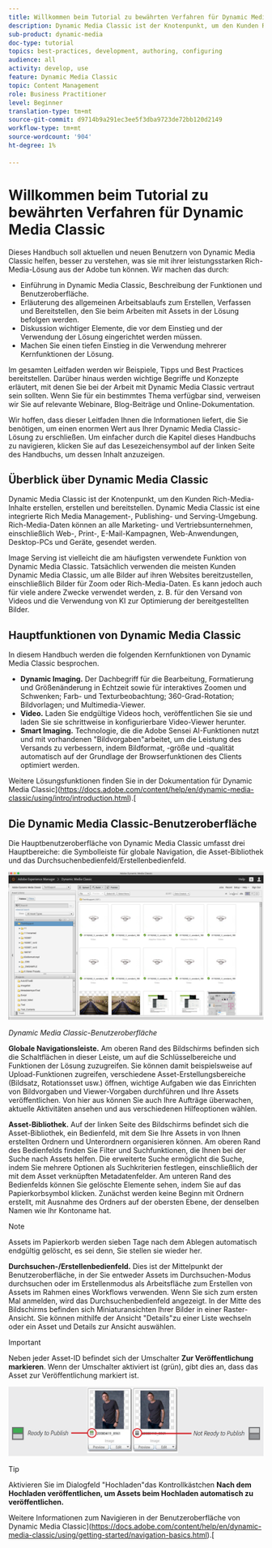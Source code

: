 ```yaml
---
title: Willkommen beim Tutorial zu bewährten Verfahren für Dynamic Media Classic
description: Dynamic Media Classic ist der Knotenpunkt, um den Kunden Rich-Media-Inhalte erstellen, erstellen und bereitstellen. Dieses Tutorial zu Best Practices wurde erstellt, um aktuellen und neuen Benutzern von Dynamic Media Classic zu helfen, besser zu verstehen, was sie mit dieser leistungsstarken Rich-Media-Lösung aus der Adobe tun können. In diesem Teil des Tutorials erfahren Sie, was Dynamic Media Classic ist, und erhalten einen kurzen Überblick über die wichtigsten Funktionen und die Benutzeroberfläche.
sub-product: dynamic-media
doc-type: tutorial
topics: best-practices, development, authoring, configuring
audience: all
activity: develop, use
feature: Dynamic Media Classic
topic: Content Management
role: Business Practitioner
level: Beginner
translation-type: tm+mt
source-git-commit: d9714b9a291ec3ee5f3dba9723de72bb120d2149
workflow-type: tm+mt
source-wordcount: '904'
ht-degree: 1%

---
```



# Willkommen beim Tutorial zu bewährten Verfahren für Dynamic Media Classic

Dieses Handbuch soll aktuellen und neuen Benutzern von Dynamic Media Classic helfen, besser zu verstehen, was sie mit ihrer leistungsstarken Rich-Media-Lösung aus der Adobe tun können. Wir machen das durch:

- Einführung in Dynamic Media Classic, Beschreibung der Funktionen und Benutzeroberfläche.
- Erläuterung des allgemeinen Arbeitsablaufs zum Erstellen, Verfassen und Bereitstellen, den Sie beim Arbeiten mit Assets in der Lösung befolgen werden.
- Diskussion wichtiger Elemente, die vor dem Einstieg und der Verwendung der Lösung eingerichtet werden müssen.
- Machen Sie einen tiefen Einstieg in die Verwendung mehrerer Kernfunktionen der Lösung.

Im gesamten Leitfaden werden wir Beispiele, Tipps und Best Practices bereitstellen. Darüber hinaus werden wichtige Begriffe und Konzepte erläutert, mit denen Sie bei der Arbeit mit Dynamic Media Classic vertraut sein sollten. Wenn Sie für ein bestimmtes Thema verfügbar sind, verweisen wir Sie auf relevante Webinare, Blog-Beiträge und Online-Dokumentation.

Wir hoffen, dass dieser Leitfaden Ihnen die Informationen liefert, die Sie benötigen, um einen enormen Wert aus Ihrer Dynamic Media Classic-Lösung zu erschließen. Um einfacher durch die Kapitel dieses Handbuchs zu navigieren, klicken Sie auf das Lesezeichensymbol auf der linken Seite des Handbuchs, um dessen Inhalt anzuzeigen.

## Überblick über Dynamic Media Classic

Dynamic Media Classic ist der Knotenpunkt, um den Kunden Rich-Media-Inhalte erstellen, erstellen und bereitstellen. Dynamic Media Classic ist eine integrierte Rich Media Management-, Publishing- und Serving-Umgebung. Rich-Media-Daten können an alle Marketing- und Vertriebsunternehmen, einschließlich Web-, Print-, E-Mail-Kampagnen, Web-Anwendungen, Desktop-PCs und Geräte, gesendet werden.

Image Serving ist vielleicht die am häufigsten verwendete Funktion von Dynamic Media Classic. Tatsächlich verwenden die meisten Kunden Dynamic Media Classic, um alle Bilder auf ihren Websites bereitzustellen, einschließlich Bilder für Zoom oder Rich-Media-Daten. Es kann jedoch auch für viele andere Zwecke verwendet werden, z. B. für den Versand von Videos und die Verwendung von KI zur Optimierung der bereitgestellten Bilder.

## Hauptfunktionen von Dynamic Media Classic

In diesem Handbuch werden die folgenden Kernfunktionen von Dynamic Media Classic besprochen.

- **Dynamic Imaging.** Der Dachbegriff für die Bearbeitung, Formatierung und Größenänderung in Echtzeit sowie für interaktives Zoomen und Schwenken; Farb- und Texturbeobachtung; 360-Grad-Rotation; Bildvorlagen; und Multimedia-Viewer.
- **Video.** Laden Sie endgültige Videos hoch, veröffentlichen Sie sie und laden Sie sie schrittweise in konfigurierbare Video-Viewer herunter.
- **Smart Imaging.** Technologie, die die Adobe Sensei AI-Funktionen nutzt und mit vorhandenen &quot;Bildvorgaben&quot;arbeitet, um die Leistung des Versands zu verbessern, indem Bildformat, -größe und -qualität automatisch auf der Grundlage der Browserfunktionen des Clients optimiert werden.

Weitere Lösungsfunktionen finden Sie in der Dokumentation für Dynamic Media Classic](https://docs.adobe.com/content/help/en/dynamic-media-classic/using/intro/introduction.html).[

## Die Dynamic Media Classic-Benutzeroberfläche

Die Hauptbenutzeroberfläche von Dynamic Media Classic umfasst drei Hauptbereiche: die Symbolleiste für globale Navigation, die Asset-Bibliothek und das Durchsuchenbedienfeld/Erstellenbedienfeld.

![image](assets/overview/overview-dmc-ui-ew.png)

_Dynamic Media Classic-Benutzeroberfläche_

**Globale Navigationsleiste.** Am oberen Rand des Bildschirms befinden sich die Schaltflächen in dieser Leiste, um auf die Schlüsselbereiche und Funktionen der Lösung zuzugreifen. Sie können damit beispielsweise auf Upload-Funktionen zugreifen, verschiedene Asset-Erstellungsbereiche (Bildsatz, Rotationsset usw.) öffnen, wichtige Aufgaben wie das Einrichten von Bildvorgaben und Viewer-Vorgaben durchführen und Ihre Assets veröffentlichen. Von hier aus können Sie auch Ihre Aufträge überwachen, aktuelle Aktivitäten ansehen und aus verschiedenen Hilfeoptionen wählen.

**Asset-Bibliothek.** Auf der linken Seite des Bildschirms befindet sich die Asset-Bibliothek, ein Bedienfeld, mit dem Sie Ihre Assets in von Ihnen erstellten Ordnern und Unterordnern organisieren können. Am oberen Rand des Bedienfelds finden Sie Filter und Suchfunktionen, die Ihnen bei der Suche nach Assets helfen. Die erweiterte Suche ermöglicht die Suche, indem Sie mehrere Optionen als Suchkriterien festlegen, einschließlich der mit dem Asset verknüpften Metadatenfelder. Am unteren Rand des Bedienfelds können Sie gelöschte Elemente sehen, indem Sie auf das Papierkorbsymbol klicken. Zunächst werden keine Beginn mit Ordnern erstellt, mit Ausnahme des Ordners auf der obersten Ebene, der denselben Namen wie Ihr Kontoname hat.

>[!NOTE]
>
>Assets im Papierkorb werden sieben Tage nach dem Ablegen automatisch endgültig gelöscht, es sei denn, Sie stellen sie wieder her.

**Durchsuchen-/Erstellenbedienfeld.** Dies ist der Mittelpunkt der Benutzeroberfläche, in der Sie entweder Assets im Durchsuchen-Modus durchsuchen oder im Erstellenmodus als Arbeitsfläche zum Erstellen von Assets im Rahmen eines Workflows verwenden. Wenn Sie sich zum ersten Mal anmelden, wird das Durchsuchenbedienfeld angezeigt. In der Mitte des Bildschirms befinden sich Miniaturansichten Ihrer Bilder in einer Raster-Ansicht. Sie können mithilfe der Ansicht &quot;Details&quot;zu einer Liste wechseln oder ein Asset und Details zur Ansicht auswählen.

>[!IMPORTANT]
>
>Neben jeder Asset-ID befindet sich der Umschalter **Zur Veröffentlichung markieren**. Wenn der Umschalter aktiviert ist (grün), gibt dies an, dass das Asset zur Veröffentlichung markiert ist.

![image](assets/overview/overview-mark-for-publish.png)

>[!TIP]
>
>Aktivieren Sie im Dialogfeld &quot;Hochladen&quot;das Kontrollkästchen **Nach dem Hochladen veröffentlichen, um Assets beim Hochladen automatisch zu veröffentlichen.**

Weitere Informationen zum Navigieren in der Benutzeroberfläche von Dynamic Media Classic](https://docs.adobe.com/content/help/en/dynamic-media-classic/using/getting-started/navigation-basics.html).[
